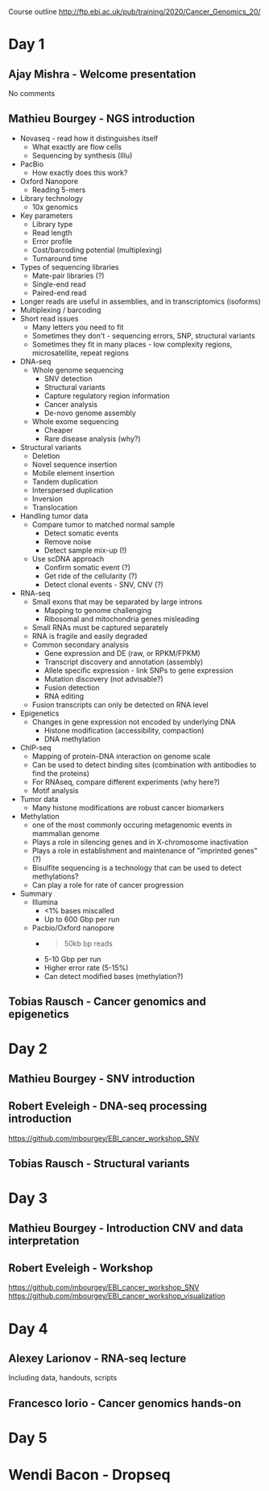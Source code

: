 
Course outline
http://ftp.ebi.ac.uk/pub/training/2020/Cancer_Genomics_20/

# Day 1

## Ajay Mishra - Welcome presentation

No comments

## Mathieu Bourgey - NGS introduction

* Novaseq - read how it distinguishes itself
    * What exactly are flow cells
    * Sequencing by synthesis (Illu)
* PacBio
    * How exactly does this work?
* Oxford Nanopore
    * Reading 5-mers
* Library technology
    * 10x genomics
* Key parameters
    * Library type
    * Read length
    * Error profile
    * Cost/barcoding potential (multiplexing)
    * Turnaround time
* Types of sequencing libraries
    * Mate-pair libraries (?)
    * Single-end read
    * Paired-end read
* Longer reads are useful in assemblies, and in transcriptomics (isoforms)
* Multiplexing / barcoding
* Short read issues
    * Many letters you need to fit
    * Sometimes they don't - sequencing errors, SNP, structural variants
    * Sometimes they fit in many places - low complexity regions, microsatellite, repeat regions
* DNA-seq
    * Whole genome sequencing
        * SNV detection
        * Structural variants
        * Capture regulatory region information
        * Cancer analysis
        * De-novo genome assembly
    * Whole exome sequencing
        * Cheaper
        * Rare disease analysis (why?)
* Structural variants
    * Deletion
    * Novel sequence insertion
    * Mobile element insertion
    * Tandem duplication
    * Interspersed duplication
    * Inversion
    * Translocation
* Handling tumor data
    * Compare tumor to matched normal sample
        * Detect somatic events
        * Remove noise
        * Detect sample mix-up (!)
    * Use scDNA approach
        * Confirm somatic event (?)
        * Get ride of the cellularity (?)
        * Detect clonal events - SNV, CNV (?)
* RNA-seq
    * Small exons that may be separated by large introns
        * Mapping to genome challenging
        * Ribosomal and mitochondria genes misleading
    * Small RNAs must be captured separately
    * RNA is fragile and easily degraded
    * Common secondary analysis
        * Gene expression and DE (raw, or RPKM/FPKM)
        * Transcript discovery and annotation (assembly)
        * Allele specific expression - link SNPs to gene expression
        * Mutation discovery (not advisable?)
        * Fusion detection
        * RNA editing
    * Fusion transcripts can only be detected on RNA level
* Epigenetics
    * Changes in gene expression not encoded by underlying DNA
        * Histone modification (accessibility, compaction)
        * DNA methylation
* ChIP-seq
    * Mapping of protein-DNA interaction on genome scale
    * Can be used to detect binding sites (combination with antibodies to find the proteins)
    * For RNAseq, compare different experiments (why here?)
    * Motif analysis
* Tumor data
    * Many histone modifications are robust cancer biomarkers
* Methylation
    * one of the most commonly occuring metagenomic events in mammalian genome
    * Plays a role in silencing genes and in X-chromosome inactivation
    * Plays a role in establishment and maintenance of "imprinted genes" (?)
    * Bisulfite sequencing is a technology that can be used to detect methylations?
    * Can play a role for rate of cancer progression
* Summary
    * Illumina
        * <1% bases miscalled
        * Up to 600 Gbp per run
    * Pacbio/Oxford nanopore
        * >50kb bp reads
        * 5-10 Gbp per run
        * Higher error rate (5-15%)
        * Can detect modified bases (methylation?)

## Tobias Rausch - Cancer genomics and epigenetics

# Day 2

## Mathieu Bourgey - SNV introduction

## Robert Eveleigh - DNA-seq processing introduction

https://github.com/mbourgey/EBI_cancer_workshop_SNV

## Tobias Rausch - Structural variants

# Day 3

## Mathieu Bourgey - Introduction CNV and data interpretation

## Robert Eveleigh - Workshop

https://github.com/mbourgey/EBI_cancer_workshop_SNV
https://github.com/mbourgey/EBI_cancer_workshop_visualization

# Day 4

## Alexey Larionov - RNA-seq lecture

Including data, handouts, scripts

## Francesco Iorio - Cancer genomics hands-on

# Day 5

# Wendi Bacon - Dropseq
